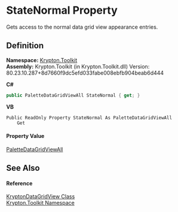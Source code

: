 # StateNormal Property


Gets access to the normal data grid view appearance entries.



## Definition
**Namespace:** <a href="79d2eac2-21f4-54ff-7552-b20c33c30600.md">Krypton.Toolkit</a>  
**Assembly:** Krypton.Toolkit (in Krypton.Toolkit.dll) Version: 80.23.10.287+8d7660f9dc5efd033fabe008ebfb904beab6d444

**C#**
``` C#
public PaletteDataGridViewAll StateNormal { get; }
```
**VB**
``` VB
Public ReadOnly Property StateNormal As PaletteDataGridViewAll
	Get
```



#### Property Value
<a href="b6ec1e7a-f2aa-4a04-ae2a-cb90e8222236.md">PaletteDataGridViewAll</a>

## See Also


#### Reference
<a href="b763ad9e-a40e-a9d4-85a7-f45569078e74.md">KryptonDataGridView Class</a>  
<a href="79d2eac2-21f4-54ff-7552-b20c33c30600.md">Krypton.Toolkit Namespace</a>  
